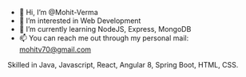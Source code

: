 - 👋 Hi, I’m @Mohit-Verma
- 👀 I’m interested in Web Development
- 🌱 I’m currently learning NodeJS, Express, MongoDB
- 📫 You can reach me out through my personal mail: mohitv70@gmail.com

Skilled in Java, Javascript, React, Angular 8, Spring Boot, HTML, CSS.
